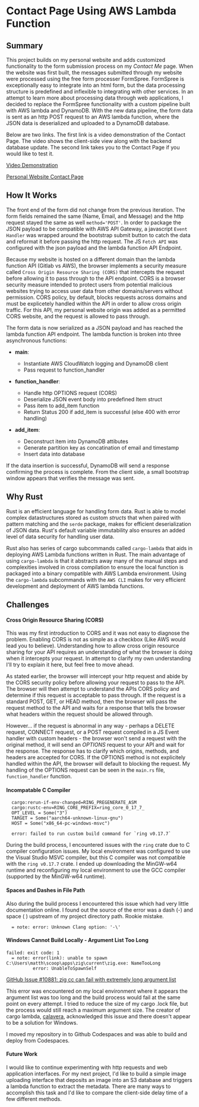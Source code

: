 # Contact Page Using AWS Lambda Function

## Summary

This project builds on my personal website and adds customized functionality to the form submission process on my *Contact Me* page. When the website was first built, the messages submitted through my website were processed using the free form processer FormSpree. FormSpree is exceptionally easy to integrate into an html form, but the data processing structure is predefined and inflexible to integrating with other services. In an attempt to learn more about processing data through web applications, I decided to replace the FormSpree functionality with a custom pipeline built with AWS lambda and DynamoDB. With the new data pipeline, the form data is sent as an http POST request to an AWS lambda function, where the JSON data is deserialized and uploaded to a DynamoDB database. 

Below are two links. The first link is a video demonstration of the Contact Page. The video shows the client-side view along with the backend database update. The second link takes you to the Contact Page if you would like to test it.

[Video Demonstration](/workspaces/ContactPage_lambda/ContactPage.mp4)

[Personal Website Contact Page](https://zolawebsite-mjh140-84221a449a6f2f4baac19b4d09c0cf8992f2fddab7c3.gitlab.io/contact/)

## How It Works

The front end of the form did not change from the previous iteration. The form fields remained the same (Name, Email, and Message) and the http request stayed the same as well `method='POST'`. In order to package the JSON payload to be compatible with AWS API Gateway, a javascript `Event Handler` was wrapped around the bootstrap submit button to catch the data and reformat it before passing the http request. The JS `Fetch API` was configured with the json payload and the lambda function API Endpoint. 

Because my website is hosted on a different domain than the lambda function API (Gitlab vs AWS), the browser implements a security measure called `Cross Origin Resource Sharing (CORS)` that intercepts the request before allowing it to pass through to the API endpoint. CORS is a browser security measure intended to protect users from potential malicious websites trying to access user data from other domains/servers without permission. CORS policy, by default, blocks requests across domains and must be explicetely handled within the API in order to allow cross origin traffic. For this API, my personal website origin was added as a permitted CORS website, and the request is allowed to pass through.

The form data is now serialized as a JSON payload and has reached the lambda function API endpoint. The lambda function is broken into three asynchronous functions:

- **main**:
    - Instantiate AWS CloudWatch logging and DynamoDB client
    - Pass request to function_handler

- **function_handler**:
    - Handle http OPTIONS request (CORS)
    - Deserialize JSON event body into predefined Item struct
    - Pass item to add_item function
    - Return Status 200 if add_item is successful (else 400 with error handling)

- **add_item**:
    - Deconstruct item into DynamoDB attibutes
    - Generate partition key as concatination of email and timestamp
    - Insert data into database

If the data insertion is successful, DynamoDB will send a response confirming the process is complete. From the client side, a small bootstrap window appears that verifies the message was sent. 


## Why Rust

Rust is an efficient language for handling form data. Rust is able to model complex datastructures stored as custom *structs* that when paired with pattern matching and the `serde` package, makes for efficient deserialization of JSON data. Rust's default variable immutability also ensures an added level of data security for handling user data.

Rust also has series of cargo subcommands called `cargo-lambda` that aids in deploying AWS Lambda functions written in Rust. The main advantage of using `cargo-lambda` is that it abstracts away many of the manual steps and complexities involved in cross compilation to ensure the local function is packaged into a binary compatible with AWS Lambda environment. Using the `cargo-lambda` subcommands with the `AWS CLI` makes for very efficient development and deployment of AWS lambda functions.

## Challenges

#### Cross Origin Resource Sharing (CORS)

This was my first introduction to CORS and it was not easy to diagnose the problem. Enabling CORS is not as simple as a checkbox (Like AWS would lead you to believe). Understanding how to allow cross origin resource sharing for your API requires an understanding of what the browser is doing when it intercepts your request. In attempt to clarify my own understanding I'll try to explain it here, but feel free to move ahead.

As stated earlier, the browser will intercept your http request and abide by the CORS security policy before allowing your request to pass to the API. The browser will then attempt to understand the APIs CORS policy and determine if this request is acceptable to pass through. If the request is a standard POST, GET, or HEAD method, then the browser will pass the request method to the API and waits for a response that tells the browser what headers within the request should be allowed through.

However... if the request is abnormal in any way - perhaps a DELETE request, CONNECT request, or a POST request compiled in a JS Event handler with custom headers - the browser won't send a request with the original method, it will send an *OPTIONS* request to your API and wait for the response. The response has to clarify which origins, methods, and headers are accepted for CORS. If the OPTIONS method is not explicitely handled within the API, the browser will default to blocking the request. My handling of the OPTIONS request can be seen in the `main.rs` file, `function_handler` function.

#### Incompatable C Compiler

```
  cargo:rerun-if-env-changed=RING_PREGENERATE_ASM
  cargo:rustc-env=RING_CORE_PREFIX=ring_core_0_17_7_
  OPT_LEVEL = Some("3")
  TARGET = Some("aarch64-unknown-linux-gnu")
  HOST = Some("x86_64-pc-windows-msvc")

  error: failed to run custom build command for `ring v0.17.7`
```

During the build process, I encountered issues with the `ring` crate due to C compiler configuration issues. My local environment was configured to use the Visual Studio MSVC compiler, but this C compiler was not compatible with the `ring v0.17.7` crate. I ended up downloading the MinGW-w64 runtime and reconfiguring my local environment to use the GCC compiler (supported by the MinGW-w64 runtime).

#### Spaces and Dashes in File Path

Also during the build process I encountered this issue which had very little documentation online. I found out the source of the error was a dash (-) and space ( ) upstream of my project directory path. Rookie mistake.

```
  = note: error: Unknown Clang option: '-\'
```

#### Windows Cannot Build Locally - Argument List Too Long

```text
failed: exit code: 1
  = note: error(link): unable to spawn C:\Users\matth\scoop\apps\zig\current\zig.exe: NameTooLong
          error: UnableToSpawnSelf
```

[GitHub Issue #10881: zig cc can fail with extremely long argument list](https://github.com/ziglang/zig/issues/10881)

This error was encountered on my local environment where it appears the argument list was too long and the build process would fail at the same point on every attempt. I tried to reduce the size of my cargo .lock file, but the process would still reach a maximum argument size. The creator of cargo lambda, [calavera](https://github.com/ziglang/zig/issues/10881#issuecomment-1100571469), acknowledged this issue and there doesn't appear to be a solution for Windows.

I moved my repository in to Github Codespaces and was able to build and deploy from Codespaces.


#### Future Work

I would like to continue experimenting with http requests and web application interfaces. For my next project, I'd like to build a simple image uploading interface that deposits an image into an S3 database and triggers a lambda function to extract the metadata. There are many ways to accomplish this task and I'd like to compare the client-side delay time of a few different methods. 

